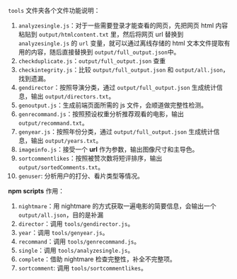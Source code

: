 `tools` 文件夹各个文件功能说明：
  1. `analyzesingle.js`：对于一些需要登录才能查看的网页，先把网页 html 内容粘贴到 `output/htmlcontent.txt` 里，然后将网页 url 替换到 `analyzesingle.js` 的 `url` 变量，就可以通过离线存储的 html 文本文件提取有用的内容，随后直接替换到 `output/full_output.json`中。
  2. `checkduplicate.js`：`output/full_output.json` 查重
  3. `checkintegrity.js`：比较 `output/full_output.json` 和 `output/all.json`，找到遗漏。
  4. `gendirector`：按照导演分类，通过 `output/full_output.json` 生成统计信息，输出 `output/directors.txt`。
  5. `genoutput.js`：生成前端页面所需的 js 文件，会顺道做完整性检测。
  6. `genrecommand.js`：按照预设权重分析推荐观看的电影，输出 `output/recommand.txt`。
  7. `genyear.js`：按照年份分类，通过 `output/full_output.json` 生成统计信息，输出 `output/years.txt`。
  8. `imageinfo.js`：接受一个 **url** 作为参数，输出图像尺寸和主导色。
  9. `sortcommentlikes`：按照被赞次数将短评排序，输出 `output/sortedComments.txt`。
  10. `genuser`: 分析用户的打分、看片类型等情况。

**npm scripts** 作用：
  1. `nightmare`：用 nightmare 的方式获取一遍电影的简要信息，会输出一个 `output/all.json`，目的是补漏
  2. `director`：调用 `tools/gendirector.js`。
  3. `year`：调用 `tools/genyear.js`。
  4. `recommand`：调用 `tools/genrecommand.js`。
  5. `single`：调用 `tools/analyzesingle.js`。
  6. `complete`：借助 nightmare 检查完整性，补全不完整项。
  7. `sortcomment`: 调用 `tools/sortcommentlikes`。